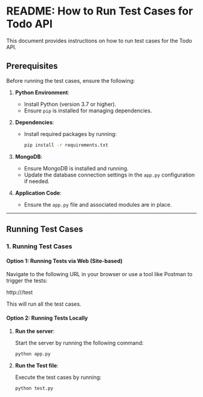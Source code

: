 # README: How to Run Test Cases for Todo API

This document provides instructions on how to run test cases for the Todo API.

## Prerequisites

Before running the test cases, ensure the following:

1. **Python Environment**:

   - Install Python (version 3.7 or higher).
   - Ensure `pip` is installed for managing dependencies.

2. **Dependencies**:

   - Install required packages by running:

     ```bash
     pip install -r requirements.txt
     ```

3. **MongoDB**:

   - Ensure MongoDB is installed and running.
   - Update the database connection settings in the `app.py` configuration if needed.

4. **Application Code**:
   - Ensure the `app.py` file and associated modules are in place.

---

## Running Test Cases

### 1. Running Test Cases

#### Option 1: Running Tests via Web (Site-based)

Navigate to the following URL in your browser or use a tool like Postman to trigger the tests:

http://<your-server-url>/test

This will run all the test cases.

#### Option 2: Running Tests Locally

1. **Run the server**:

    Start the server by running the following command:

    ````bash
    python app.py
    ````


2. **Run the Test file**:

    Execute the test cases by running:

    ```bash
    python test.py
    ````
